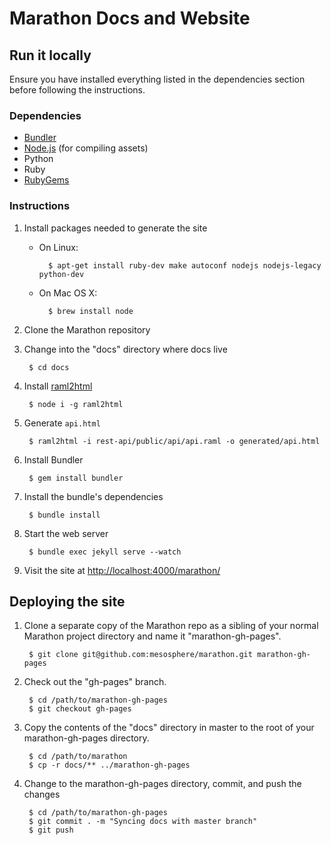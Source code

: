 # Marathon Docs and Website

## Run it locally

Ensure you have installed everything listed in the dependencies section before
following the instructions.

### Dependencies

* [Bundler](http://bundler.io/)
* [Node.js](http://nodejs.org/) (for compiling assets)
* Python
* Ruby
* [RubyGems](https://rubygems.org/)

### Instructions

1. Install packages needed to generate the site

    * On Linux:

            $ apt-get install ruby-dev make autoconf nodejs nodejs-legacy python-dev
    * On Mac OS X:

            $ brew install node

2. Clone the Marathon repository

3. Change into the "docs" directory where docs live

        $ cd docs
        
4. Install [raml2html](https://www.npmjs.com/package/raml2html)

        $ node i -g raml2html 
        
5. Generate `api.html`

        $ raml2html -i rest-api/public/api/api.raml -o generated/api.html

6. Install Bundler

        $ gem install bundler

7. Install the bundle's dependencies

        $ bundle install

8. Start the web server

        $ bundle exec jekyll serve --watch

9. Visit the site at
   [http://localhost:4000/marathon/](http://localhost:4000/marathon/)

## Deploying the site

1. Clone a separate copy of the Marathon repo as a sibling of your normal
   Marathon project directory and name it "marathon-gh-pages".

        $ git clone git@github.com:mesosphere/marathon.git marathon-gh-pages

2. Check out the "gh-pages" branch.

        $ cd /path/to/marathon-gh-pages
        $ git checkout gh-pages

3. Copy the contents of the "docs" directory in master to the root of your
   marathon-gh-pages directory.

        $ cd /path/to/marathon
        $ cp -r docs/** ../marathon-gh-pages

4. Change to the marathon-gh-pages directory, commit, and push the changes

        $ cd /path/to/marathon-gh-pages
        $ git commit . -m "Syncing docs with master branch"
        $ git push
